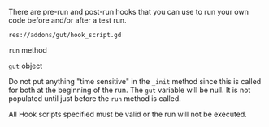 There are pre-run and post-run hooks that you can use to run your own code before and/or after a test run.

`res://addons/gut/hook_script.gd`

`run` method

`gut` object

Do not put anything "time sensitive" in the `_init` method since this is called for both at the beginning of the run.  The `gut` variable will be null.  It is not populated until just before the `run` method is called.

All Hook scripts specified must be valid or the run will not be executed.
